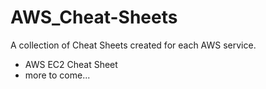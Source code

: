 # AWS_Cheat-Sheets
A collection of Cheat Sheets created for each AWS service.  

* AWS EC2 Cheat Sheet  
* more to come...
